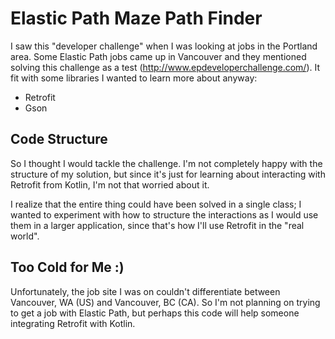 # Elastic Path Maze Path Finder

I saw this "developer challenge" when I was looking at jobs in the Portland area. Some Elastic 
Path jobs came up in Vancouver and they mentioned solving this challenge as 
a test (http://www.epdeveloperchallenge.com/). It fit with some libraries I wanted to learn more 
about anyway:
 
 * Retrofit
 * Gson
 
## Code Structure

So I thought I would tackle the challenge. I'm not completely happy with the structure of my 
solution, but since it's just for learning about interacting with Retrofit from Kotlin, I'm not 
that worried about it. 

I realize that the entire thing could have been solved in a single class; I wanted to 
experiment with how to structure the interactions as I would use them in a larger application, 
since that's how I'll use Retrofit in the "real world".

## Too Cold for Me :)

Unfortunately, the job site I was on couldn't differentiate between Vancouver, WA (US) and 
Vancouver, BC (CA). So I'm not planning on trying to get a job with Elastic Path, but perhaps 
this code will help someone integrating Retrofit with Kotlin. 
